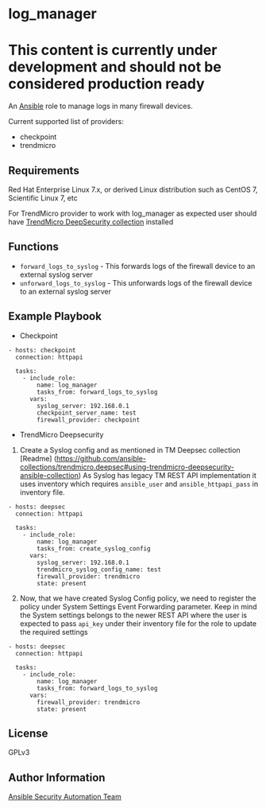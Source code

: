 log_manager
===========

# This content is currently under development and should not be considered production ready

An [Ansible](https://ansible.com) role to manage logs in many firewall devices.

Current supported list of providers:
* checkpoint
* trendmicro

Requirements
------------
Red Hat Enterprise Linux 7.x, or derived Linux distribution such as CentOS 7,
Scientific Linux 7, etc

For TrendMicro provider to work with log_manager as expected
user should have [TrendMicro DeepSecurity collection](https://galaxy.ansible.com/trendmicro/deepsec) installed

Functions
---------

* `forward_logs_to_syslog` - This forwards logs of the firewall device to an external syslog server
* `unforward_logs_to_syslog` - This unforwards logs of the firewall device to an external syslog server

Example Playbook
----------------

* Checkpoint

```
- hosts: checkpoint
  connection: httpapi

  tasks: 
    - include_role:
        name: log_manager
        tasks_from: forward_logs_to_syslog
      vars:
        syslog_server: 192.168.0.1
        checkpoint_server_name: test
        firewall_provider: checkpoint

```

* TrendMicro Deepsecurity

1. Create a Syslog config and as mentioned in TM Deepsec collection [Readme]
   (https://github.com/ansible-collections/trendmicro.deepsec#using-trendmicro-deepsecurity-ansible-collection)
   As Syslog has legacy TM REST API implementation it uses inventory which
   requires `ansible_user` and `ansible_httpapi_pass` in inventory file.

```
- hosts: deepsec
  connection: httpapi

  tasks:
    - include_role:
        name: log_manager
        tasks_from: create_syslog_config
      vars:
        syslog_server: 192.168.0.1
        trendmicro_syslog_config_name: test
        firewall_provider: trendmicro
        state: present
```

2. Now, that we have created Syslog Config policy, we need to register the policy
   under System Settings Event Forwarding parameter. Keep in mind the System settings
   belongs to the newer REST API where the user is expected to pass `api_key` under their
   inventory file for the role to update the required settings

```
- hosts: deepsec
  connection: httpapi

  tasks:
    - include_role:
        name: log_manager
        tasks_from: forward_logs_to_syslog
      vars:
        firewall_provider: trendmicro
        state: present
```


License
-------

GPLv3

Author Information
------------------

[Ansible Security Automation Team](https://github.com/ansible-security)
